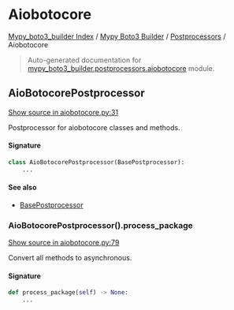 # Aiobotocore

[Mypy_boto3_builder Index](../../README.md#mypy_boto3_builder-index) /
[Mypy Boto3 Builder](../index.md#mypy-boto3-builder) /
[Postprocessors](./index.md#postprocessors) /
Aiobotocore

> Auto-generated documentation for [mypy_boto3_builder.postprocessors.aiobotocore](https://github.com/youtype/mypy_boto3_builder/blob/main/mypy_boto3_builder/postprocessors/aiobotocore.py) module.

## AioBotocorePostprocessor

[Show source in aiobotocore.py:31](https://github.com/youtype/mypy_boto3_builder/blob/main/mypy_boto3_builder/postprocessors/aiobotocore.py#L31)

Postprocessor for aiobotocore classes and methods.

#### Signature

```python
class AioBotocorePostprocessor(BasePostprocessor):
    ...
```

#### See also

- [BasePostprocessor](./base.md#basepostprocessor)

### AioBotocorePostprocessor().process_package

[Show source in aiobotocore.py:79](https://github.com/youtype/mypy_boto3_builder/blob/main/mypy_boto3_builder/postprocessors/aiobotocore.py#L79)

Convert all methods to asynchronous.

#### Signature

```python
def process_package(self) -> None:
    ...
```
